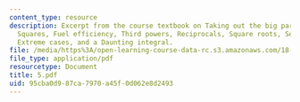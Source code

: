 ```yaml
---
content_type: resource
description: Excerpt from the course textbook on Taking out the big part, Multiplication,
  Squares, Fuel efficiency, Third powers, Reciprocals, Square roots, Seasons, Exponentials,
  Extreme cases, and a Daunting integral.
file: /media/https%3A/open-learning-course-data-rc.s3.amazonaws.com/18-098-street-fighting-mathematics-january-iap-2008/95cba0d987ca7970a45f0d062e8d2493_5.pdf
file_type: application/pdf
resourcetype: Document
title: 5.pdf
uid: 95cba0d9-87ca-7970-a45f-0d062e8d2493
---
```

